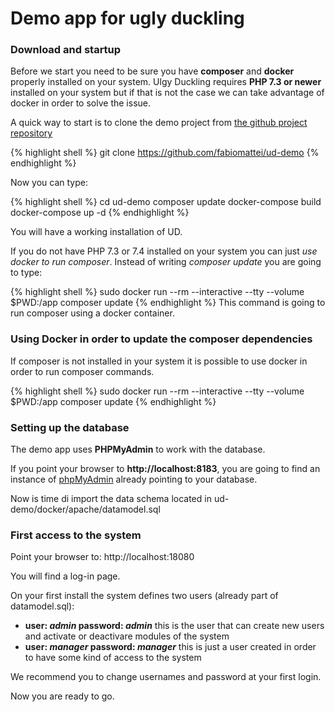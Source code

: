 # Demo app for ugly duckling

### Download and startup

Before we start you need to be sure you have **composer** and **docker** properly installed on your system. Ulgy Duckling requires **PHP 7.3 or newer** installed on your system but if that is not the case we can take advantage of docker in order to solve the issue.

A quick way to start is to clone the demo project from <a href="https://github.com/fabiomattei/ud-demo">the github project repository</a> 


{% highlight shell %}
git clone https://github.com/fabiomattei/ud-demo
{% endhighlight %}

Now you can type:

{% highlight shell %}
cd ud-demo
composer update
docker-compose build
docker-compose up -d
{% endhighlight %}

You will have a working installation of UD.

If you do not have PHP 7.3 or 7.4 installed on your system you can just *use docker to run composer*. 
Instead of writing *composer update* you are going to type:

{% highlight shell %}
sudo docker run --rm --interactive --tty --volume $PWD:/app composer update
{% endhighlight %}
This command is going to run composer using a docker container.

### Using Docker in order to update the composer dependencies 

If composer is not installed in your system it is possible to use docker in order to run composer commands.

{% highlight shell %}
sudo docker run --rm --interactive --tty   --volume $PWD:/app   composer update
{% endhighlight %}

### Setting up the database

The demo app uses **PHPMyAdmin** to work with the database. 

If you point your browser to **http://localhost:8183**, you are going to find an instance of <a href="https://www.phpmyadmin.net/">phpMyAdmin</a> already pointing to your database.

Now is time di import the data schema located in ud-demo/docker/apache/datamodel.sql

### First access to the system

Point your browser to: http://localhost:18080

You will find a log-in page.

On your first install the system defines two users (already part of datamodel.sql):

* **user: _admin_ password: _admin_** this is the user that can create new users and activate or deactivare modules of the system
* **user: _manager_ password: _manager_** this is just a user created in order to have some kind of access to the system

We recommend you to change usernames and password at your first login.

Now you are ready to go.

